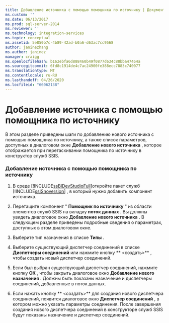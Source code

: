 ```yaml
---
title: Добавление источника с помощью помощника по источнику | Документация Майкрософт
ms.custom: ''
ms.date: 06/13/2017
ms.prod: sql-server-2014
ms.reviewer: ''
ms.technology: integration-services
ms.topic: conceptual
ms.assetid: 5e850b7c-4b89-42ad-b0a6-d63ac7cc9568
author: janinezhang
ms.author: janinez
manager: craigg
ms.openlocfilehash: b162ebfa6d888460b49f0877d634c88bba47464a
ms.sourcegitcommit: 6fd8c1914de4c7ac24900fe388ecc7883c740077
ms.translationtype: MT
ms.contentlocale: ru-RU
ms.lasthandoff: 04/26/2020
ms.locfileid: "66062138"
---
```

# <a name="add-a-source-using-source-assistant"></a>Добавление источника с помощью помощника по источнику
  В этом разделе приведены шаги по добавлению нового источника с помощью помощника по источнику, а также список параметров, доступных в диалоговом окне **Добавление нового источника** , которое отображается при перетаскивании помощника по источнику в конструктор служб SSIS.  
  
### <a name="to-use-source-assistant-to-add-a-source"></a>Добавление источника с помощью помощника по источнику  
  
1.  В среде [!INCLUDE[ssBIDevStudioFull](../includes/ssbidevstudiofull-md.md)]откройте пакет служб [!INCLUDE[ssISnoversion](../includes/ssisnoversion-md.md)] , в который нужно добавить компонент источника.  
  
2.  Перетащите компонент " **Помощник по источнику** " из области элементов служб SSIS на вкладку **поток данных** . Вы должны увидеть диалоговое окно **Добавление нового источника** . В следующем разделе приведены подробные сведения о параметрах, доступных в этом диалоговом окне.  
  
3.  Выберите тип назначения в списке **Типы** .  
  
4.  Выберите существующий диспетчер соединений в списке **Диспетчеры соединений** или нажмите кнопку ** \<создать>** , чтобы создать новый диспетчер соединений.  
  
5.  Если был выбран существующий диспетчер соединений, нажмите кнопку **ОК** , чтобы закрыть диалоговое окно **Добавление нового назначения** . Должны быть показаны назначение и диспетчеры соединений, добавленные в поток данных.  
  
6.  Если нажать кнопку ** \<создать>** для создания нового диспетчера соединений, появится диалоговое окно **Диспетчер соединений** , в котором можно указать параметры соединения. После завершения создания нового диспетчера соединений в конструкторе служб SSIS будут показаны назначение и диспетчер соединений.  
  
  
